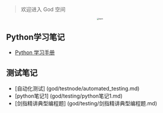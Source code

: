 > 欢迎进入 God 空间

<center><img src="https://ning-wang.oss-cn-beijing.aliyuncs.com/blog-imags/learn.jpg" alt="learn" style="zoom: 33%;" /></center>

## Python学习笔记

* [Python 学习手册](god/python_note/README.md)

## 测试笔记

* [自动化测试] (god/testnode/automated_testing.md)
* [python笔记1] (god/testing/python笔记1.md)
* [剑指精讲典型编程题] (god/testing/剑指精讲典型编程题.md)
